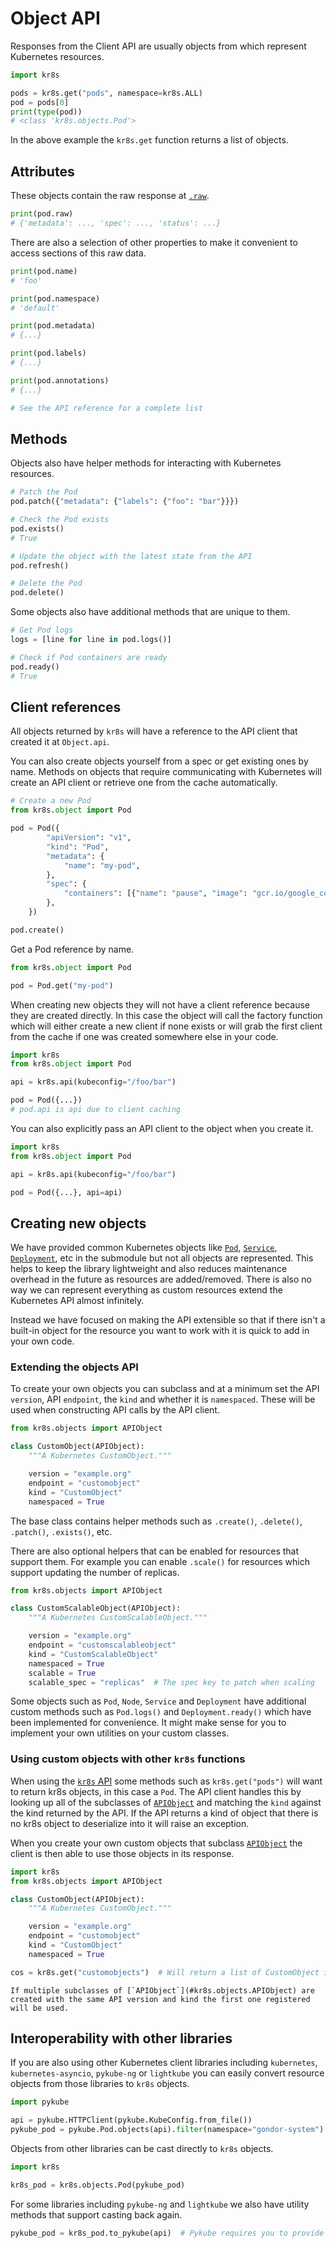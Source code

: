 # Object API

Responses from the Client API are usually objects from [](#kr8s.objects) which represent Kubernetes resources.

```python
import kr8s

pods = kr8s.get("pods", namespace=kr8s.ALL)
pod = pods[0]
print(type(pod))
# <class 'kr8s.objects.Pod'>
```

In the above example the `kr8s.get` function returns a list of [](#kr8s.objects.Pod) objects.

## Attributes

These objects contain the raw response at [`.raw`](#kr8s.objects.APIObject.raw).

```python
print(pod.raw)
# {'metadata': ..., 'spec': ..., 'status': ...}
```

There are also a selection of other properties to make it convenient to access sections of this raw data.

```python
print(pod.name)
# 'foo'

print(pod.namespace)
# 'default'

print(pod.metadata)
# {...}

print(pod.labels)
# {...}

print(pod.annotations)
# {...}

# See the API reference for a complete list
```

## Methods

Objects also have helper methods for interacting with Kubernetes resources.

```python
# Patch the Pod
pod.patch({"metadata": {"labels": {"foo": "bar"}}})

# Check the Pod exists
pod.exists()
# True

# Update the object with the latest state from the API
pod.refresh()

# Delete the Pod
pod.delete()
```

Some objects also have additional methods that are unique to them.

```python
# Get Pod logs
logs = [line for line in pod.logs()]

# Check if Pod containers are ready
pod.ready()
# True
```

## Client references

All objects returned by `kr8s` will have a reference to the API client that created it at `Object.api`.

You can also create objects yourself from a spec or get existing ones by name. Methods on objects that require communicating with Kubernetes will create an API client or retrieve one from the cache automatically.

```python
# Create a new Pod
from kr8s.object import Pod

pod = Pod({
        "apiVersion": "v1",
        "kind": "Pod",
        "metadata": {
            "name": "my-pod",
        },
        "spec": {
            "containers": [{"name": "pause", "image": "gcr.io/google_containers/pause",}]
        },
    })

pod.create()
```

Get a Pod reference by name.

```python
from kr8s.object import Pod

pod = Pod.get("my-pod")
```

When creating new objects they will not have a client reference because they are created directly. In this case the object will call the [](#kr8s.api) factory function which will either create a new client if none exists or will grab the first client from the cache if one was created somewhere else in your code.

```python
import kr8s
from kr8s.object import Pod

api = kr8s.api(kubeconfig="/foo/bar")

pod = Pod({...})
# pod.api is api due to client caching
```

You can also explicitly pass an API client to the object when you create it.

```python
import kr8s
from kr8s.object import Pod

api = kr8s.api(kubeconfig="/foo/bar")

pod = Pod({...}, api=api)
```

## Creating new objects

We have provided common Kubernetes objects like [`Pod`](#kr8s.objects.Pod), [`Service`](#kr8s.objects.Service), [`Deployment`](#kr8s.objects.Deployment), etc in the [](#kr8s.objects) submodule but not all objects are represented. This helps to keep the library lightweight and also reduces maintenance overhead in the future as resources are added/removed. There is also no way we can represent everything as custom resources extend the Kubernetes API almost infinitely.

Instead we have focused on making the API extensible so that if there isn't a built-in object for the resource you want to work with it is quick to add in your own code.


### Extending the objects API

To create your own objects you can subclass [](#kr8s.objects.APIObject) and at a minimum set the API `version`, API `endpoint`, the `kind` and whether it is `namespaced`. These will be used when constructing API calls by the API client.

```python
from kr8s.objects import APIObject

class CustomObject(APIObject):
    """A Kubernetes CustomObject."""

    version = "example.org"
    endpoint = "customobject"
    kind = "CustomObject"
    namespaced = True
```

The [](#kr8s.objects.APIObject) base class contains helper methods such as `.create()`, `.delete()`, `.patch()`, `.exists()`, etc.

There are also optional helpers that can be enabled for resources that support them. For example you can enable `.scale()` for resources which support updating the number of replicas.

```python
from kr8s.objects import APIObject

class CustomScalableObject(APIObject):
    """A Kubernetes CustomScalableObject."""

    version = "example.org"
    endpoint = "customscalableobject"
    kind = "CustomScalableObject"
    namespaced = True
    scalable = True
    scalable_spec = "replicas"  # The spec key to patch when scaling
```

Some objects such as `Pod`, `Node`, `Service` and `Deployment` have additional custom methods such as `Pod.logs()` and `Deployment.ready()` which have been implemented for convenience. It might make sense for you to implement your own utilities on your custom classes.

### Using custom objects with other `kr8s` functions

When using the [`kr8s` API](client) some methods such as `kr8s.get("pods")` will want to return kr8s objects, in this case a `Pod`. The API client handles this by looking up all of the subclasses of [`APIObject`](#kr8s.objects.APIObject) and matching the `kind` against the kind returned by the API. If the API returns a kind of object that there is no kr8s object to deserialize into it will raise an exception.

When you create your own custom objects that subclass [`APIObject`](#kr8s.objects.APIObject) the client is then able to use those objects in its response.

```python
import kr8s
from kr8s.objects import APIObject

class CustomObject(APIObject):
    """A Kubernetes CustomObject."""

    version = "example.org"
    endpoint = "customobject"
    kind = "CustomObject"
    namespaced = True

cos = kr8s.get("customobjects")  # Will return a list of CustomObject instances
```

```{note}
If multiple subclasses of [`APIObject`](#kr8s.objects.APIObject) are created with the same API version and kind the first one registered will be used.
```

## Interoperability with other libraries

If you are also using other Kubernetes client libraries including `kubernetes`, `kubernetes-asyncio`, `pykube-ng` or `lightkube` you can easily convert resource objects from those libraries to `kr8s` objects.

```python
import pykube

api = pykube.HTTPClient(pykube.KubeConfig.from_file())
pykube_pod = pykube.Pod.objects(api).filter(namespace="gondor-system").get(name="my-pod")
```

Objects from other libraries can be cast directly to `kr8s` objects.

```python
import kr8s

kr8s_pod = kr8s.objects.Pod(pykube_pod)
```

For some libraries including `pykube-ng` and `lightkube` we also have utility methods that support casting back again.

```python
pykube_pod = kr8s_pod.to_pykube(api)  # Pykube requires you to provide every object with an instance of HTTPClient so we pass it here
```

